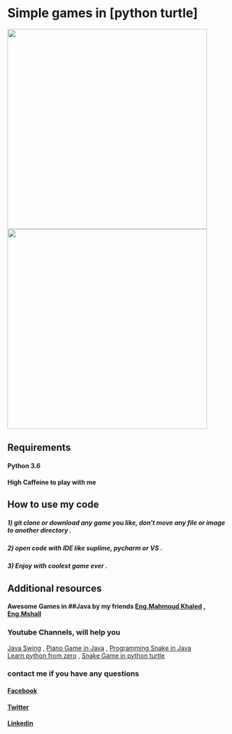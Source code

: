 # Simple games in [python turtle] 

<img src="https://github.com/MahmoudSafan/games/blob/master/snake/video/Screencast_04-03-2020_04_00_03-AM-_convert-video-online.com_.gif" width ="450" height="450">    <img src="https://github.com/MahmoudSafan/games/blob/master/CORONA-ATTACK/video/covid19.gif" width ="450" height= "450">




## Requirements
   #### Python 3.6
   #### High Caffeine to play with me

## How to use my code
   ##### 1) git clone or download any game you like, don't move any file or image to another directory .
   ##### 2) open code with IDE like suplime, pycharm or VS .
   ##### 3) Enjoy with coolest game ever .
   
## Additional resources
   #### Awesome Games in ##Java by my friends [Eng.Mahmoud Khaled](https://github.com/MahmoudKhalid-eng) , [Eng.Mshall](https://github.com/MahmoudSafan/brick_breaker-)
   
   ### Youtube Channels, will help you 
   [Java Swing](https://www.youtube.com/playlist?list=PLnzqK5HvcpwRhWDkdkM4jSTPW3CgxKH8G) , [Piano Game in Java](https://www.youtube.com/playlist?list=PLrqwM2iFaguigFGMfG4f4H516zVByp97N) , [Programming Snake in Java](https://www.youtube.com/playlist?list=PLeu88eczl8cwpK4QGRP1F9H9-Pa-SN71T) 
   <br>
   [Learn python from zero](https://www.youtube.com/playlist?list=PL2jykFOD1AWaHtshyHwiP5sTQNQW4L0k_) , [Snake Game in python turtle](https://www.youtube.com/playlist?list=PLlEgNdBJEO-n8k9SR49AshB9j7b5Iw7hZ)


### contact me if you have any questions
   #### [Facebook](https://www.facebook.com/mahmoud.safan.771)
   #### [Twitter](https://twitter.com/MahmoudSafan55)
   #### [Linkedin](https://www.linkedin.com/in/mahmoud-safan-2ba362192/)
   
